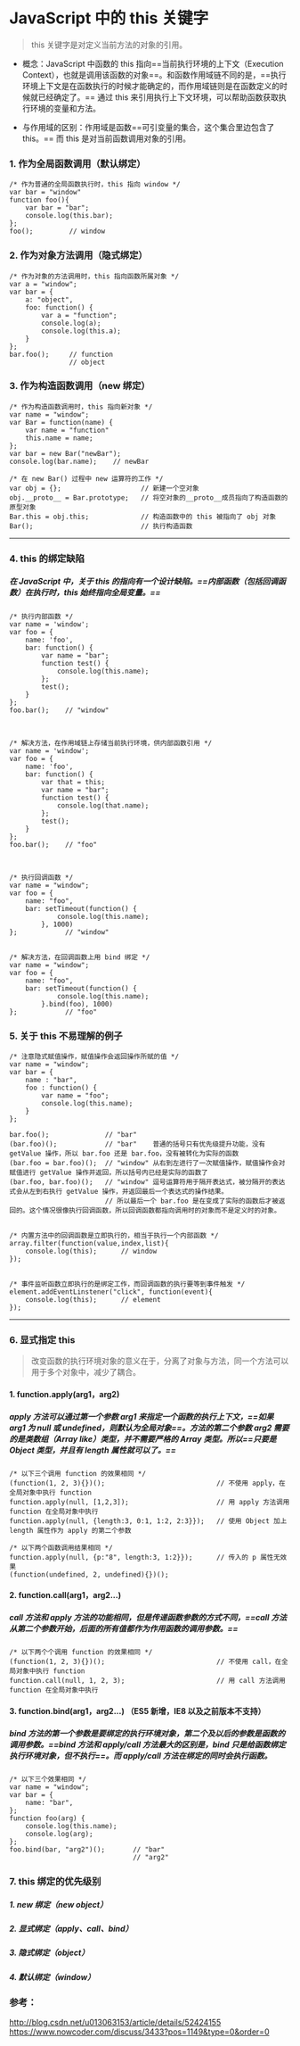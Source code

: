 # JavaScript 中的 this 关键字

> this 关键字是对定义当前方法的对象的引用。

- 概念：JavaScript 中函数的 this 指向==当前执行环境的上下文（Execution Context），也就是调用该函数的对象==。和函数作用域链不同的是，==执行环境上下文是在函数执行的时候才能确定的，而作用域链则是在函数定义的时候就已经确定了。== 通过 this 来引用执行上下文环境，可以帮助函数获取执行环境的变量和方法。

- 与作用域的区别：作用域是函数==可引变量的集合，这个集合里边包含了 this。== 而 this 是对当前函数调用对象的引用。

### 1. 作为全局函数调用（默认绑定）
```
/* 作为普通的全局函数执行时，this 指向 window */
var bar = "window"
function foo(){
    var bar = "bar";
    console.log(this.bar);
};
foo();         // window
```

### 2. 作为对象方法调用（隐式绑定）
```
/* 作为对象的方法调用时，this 指向函数所属对象 */
var a = "window";
var bar = {
    a: "object",
    foo: function() {
    	var a = "function";
    	console.log(a);
    	console.log(this.a);
    }
};
bar.foo();     // function
               // object
```
### 3. 作为构造函数调用（new 绑定）
```
/* 作为构造函数调用时，this 指向新对象 */
var name = "window";
var Bar = function(name) {
    var name = "function"
    this.name = name;
};
var bar = new Bar("newBar");
console.log(bar.name);    // newBar

/* 在 new Bar() 过程中 new 运算符的工作 */
var obj = {};                    // 新建一个空对象 
obj.__proto__ = Bar.prototype;   // 将空对象的__proto__成员指向了构造函数的原型对象
Bar.this = obj.this;             // 构造函数中的 this 被指向了 obj 对象
Bar();                           // 执行构造函数
```



---
### 4. this 的绑定缺陷
##### 在 JavaScript 中，关于 this 的指向有一个设计缺陷。==内部函数（包括回调函数）在执行时，this 始终指向全局变量。==

```
/* 执行内部函数 */
var name = 'window';
var foo = {
    name: 'foo',
    bar: function() {
        var name = "bar";
        function test() {
            console.log(this.name);
        };
        test();
    }
};
foo.bar();    // "window"



/* 解决方法，在作用域链上存储当前执行环境，供内部函数引用 */
var name = 'window';
var foo = {
    name: 'foo',
    bar: function() {
        var that = this;
        var name = "bar";
        function test() {
            console.log(that.name);
        };
        test();
    }
};
foo.bar();    // "foo"


 
/* 执行回调函数 */
var name = "window";
var foo = {
    name: "foo",
    bar: setTimeout(function() {
            console.log(this.name);
        }, 1000)
};            // "window"


/* 解决方法，在回调函数上用 bind 绑定 */
var name = "window";
var foo = {
    name: "foo",
    bar: setTimeout(function() {
            console.log(this.name);
        }.bind(foo), 1000)
};            // "foo"

```




### 5. 关于 this 不易理解的例子
```
/* 注意隐式赋值操作，赋值操作会返回操作所赋的值 */
var name = "window";  
var bar = { 
    name : "bar",
    foo : function() {
        var name = "foo";
        console.log(this.name);
    }
};

bar.foo();              // "bar"
(bar.foo)();            // "bar"    普通的括号只有优先级提升功能，没有 getValue 操作，所以 bar.foo 还是 bar.foo，没有被转化为实际的函数
(bar.foo = bar.foo)();  // "window" 从右到左进行了一次赋值操作，赋值操作会对赋值进行 getValue 操作并返回，所以括号内已经是实际的函数了
(bar.foo, bar.foo)();   // "window" 逗号运算符用于隔开表达式，被分隔开的表达式会从左到右执行 getValue 操作，并返回最后一个表达式的操作结果。
                        // 所以最后一个 bar.foo 是在变成了实际的函数后才被返回的。这个情况很像执行回调函数，所以回调函数都指向调用时的对象而不是定义时的对象。
                        
                        
/* 内置方法中的回调函数是立即执行的，相当于执行一个内部函数 */
array.filter(function(value,index,list){
	console.log(this);      // window
});


/* 事件监听函数立即执行的是绑定工作，而回调函数的执行要等到事件触发 */
element.addEventLinstener("click", function(event){
	console.log(this);      // element
});
```





---
### 6. 显式指定 this
> 改变函数的执行环境对象的意义在于，分离了对象与方法，同一个方法可以用于多个对象中，减少了耦合。

#### 1. function.apply(arg1，arg2)
##### apply 方法可以通过第一个参数 arg1 来指定一个函数的执行上下文，==如果 arg1 为 null 或 undefined，则默认为全局对象==。方法的第二个参数 arg2 需要的是类数组（Array like）类型，并不需要严格的 Array 类型。所以==只要是 Object 类型，并且有 length 属性就可以了。==

```
/* 以下三个调用 function 的效果相同 */
(function(1, 2, 3){})();                            // 不使用 apply，在全局对象中执行 function
function.apply(null, [1,2,3]);                      // 用 apply 方法调用 function 在全局对象中执行
function.apply(null, {length:3, 0:1, 1:2, 2:3}});   // 使用 Object 加上 length 属性作为 apply 的第二个参数

/* 以下两个函数调用结果相同 */
function.apply(null, {p:"8", length:3, 1:2}});      // 传入的 p 属性无效果
(function(undefined, 2, undefined){})();
```


#### 2. function.call(arg1，arg2...)
##### call 方法和 apply 方法的功能相同，但是传递函数参数的方式不同，==call 方法从第二个参数开始，后面的所有值都作为作用函数的调用参数。==

```
/* 以下两个个调用 function 的效果相同 */
(function(1, 2, 3){})();                            // 不使用 call，在全局对象中执行 function
function.call(null, 1, 2, 3);                       // 用 call 方法调用 function 在全局对象中执行
```


#### 3. function.bind(arg1，arg2...) （ES5 新增，IE8 以及之前版本不支持）
##### bind 方法的第一个参数是要绑定的执行环境对象，第二个及以后的参数是函数的调用参数。==bind 方法和 apply/call 方法最大的区别是，bind 只是给函数绑定执行环境对象，但不执行==。而 apply/call 方法在绑定的同时会执行函数。
```
/* 以下三个效果相同 */
var name = "window";
var bar = {
    name: "bar",
};
function foo(arg) {
    console.log(this.name);
    console.log(arg);
};
foo.bind(bar, "arg2")();       // "bar"
                               // "arg2"
```

### 7. this 绑定的优先级别

##### 1. new 绑定（new object）
##### 2. 显式绑定（apply、call、bind）
##### 3. 隐式绑定（object）
##### 4. 默认绑定（window）



### 参考：
http://blog.csdn.net/u013063153/article/details/52424155
https://www.nowcoder.com/discuss/3433?pos=1149&type=0&order=0
